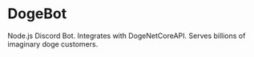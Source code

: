 # DogeBot
Node.js Discord Bot. Integrates with DogeNetCoreAPI. Serves billions of imaginary doge customers.

